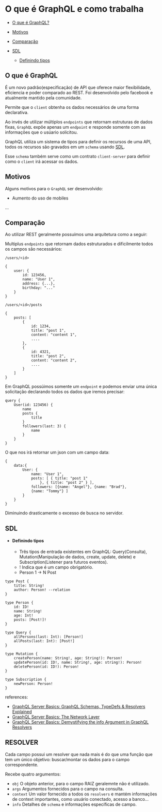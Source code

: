 # O que é GraphQL e como trabalha

- [O que é GraphQL?](#O-que-é-GraphQL)

- [Motivos](#Motivos)

- [Comparação](#Comparação)

- [SDL](#SDL)

  - [Definindo tipos](#Definindo-tipos)

## O que é GraphQL

É um novo padrão(especificação) de API que oferece maior flexibilidade, eficiencia e poder comparado ao REST. Foi desenvolvido pelo facebook e atualmente mantido pela comunidade.

Permite que o `client` obtenha os dados necessários de uma forma declarativa.

Ao invés de utilizar múltiplos `endpoints` que retornam estruturas de dados fixas, `GraphQL` expõe apenas um `endpoint` e responde somente com as informações que o usúario solicitou.

GraphQL utiliza um sistema de tipos para definir os recursos de uma API, todos os recursos são gravados em um `schema` usando [SDL](https://www.digitalocean.com/community/tutorials/graphql-graphql-sdl).

Esse `schema` também serve como um contrato `client-server` para definir como o `client` irá acessar os dados.

## Motivos

Alguns motivos para o `GraphQL` ser desenvolvido:

- Aumento do uso de mobiles

...

## Comparação

Ao utilizar REST geralmente possuímos uma arquitetura como a seguir:

Multiplus `endpoints` que retornam dados estruturados e dificilmente todos os campos são necessários:

```
/users/<id>

{
    user: {
        id: 123456,
        name: "User 1",
        address: {...},
        birthday: "..."
    }
}
```

```
/users/<id>/posts

{
    posts: [
        {
            id: 1234,
            title: "post 1",
            content: "content 1",
            ....
        },
        {
            id: 4321,
            title: "post 2",
            content: "content 2",
            ....
        }
    ]
}

```

Em GraphQL possúimos somente um `endpoint` e podemos enviar uma única solicitação declarando todos os dados que iremos precisar:

```
query {
    User(id: 123456) {
        name
        posts {
            title
        }
        followers(last: 3) {
            name
        }
    }
}
```

O que nos irá retornar um json com um campo data:

```
{
    data:{
        User: {
            name: "User 1",
            posts: [ { title: "post 1"
                }, { title: "post 2" } ],
            followers: [{name: "Angel"}, {name: "Brad"},
            {name: "Tommy"} ]
        }
    }
}

```

Diminuindo drasticamente o excesso de busca no servidor.

## SDL

- #### Definindo tipos
  - Três tipos de entrada existentes em GraphQL: Query(Consulta), Mutation(Manipulação de dados, create, update, delete) e Subscription(Listener para futuros eventos).
  - ! Indica que é um campo obrigatório.
  - Person 1 -> N Post

```
type Post {
    title: String!
    author: Person! --relation
}

type Person {
    id: ID!
    name: String!
    age: Int!
    posts: [Post!]!
}

type Query {
    allPersons(last: Int): [Person!]
    allPosts(last: Int): [Post!]
}

type Mutation {
    createPerson(name: String!, age: String!): Person!
    updatePerson(id: ID!, name: String!, age: string!): Person!
    deletePerson(id: ID!): Person!
}

type Subscription {
    newPerson: Person!
}

```

references:

- [GraphQL Server Basics: GraphQL Schemas, TypeDefs & Resolvers Explained](https://www.prisma.io/blog/graphql-server-basics-the-schema-ac5e2950214e)
- [GraphQL Server Basics: The Network Layer](https://www.prisma.io/blog/graphql-server-basics-the-network-layer-51d97d21861)
- [GraphQL Server Basics: Demystifying the info Argument in GraphQL Resolvers](https://www.prisma.io/blog/graphql-server-basics-demystifying-the-info-argument-in-graphql-resolvers-6f26249f613a)

## RESOLVER

Cada campo possui um resolver que nada mais é do que uma função que tem um único objetivo: buscar/montar os dados para o campo correspondente.

Recebe quatro argumentos:

- `obj` O objeto anterior, para o campo RAIZ geralemnte não é utilizado.
- `args` Argumentos fornecidos para o campo na consulta.
- `context` Um valor fornecido a todos os `resolvers` e mantém informações de context importantes, como usuário conectado, acesso a banco...
- `info` Detalhes de `schema` e informações específicas de campo.
